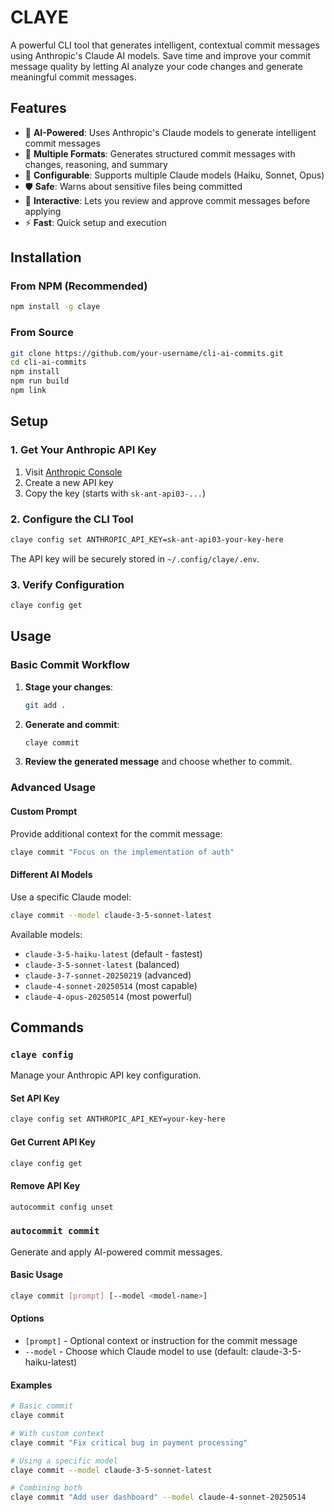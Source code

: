# CLAYE

A powerful CLI tool that generates intelligent, contextual commit messages using Anthropic's Claude AI models. Save time and improve your commit message quality by letting AI analyze your code changes and generate meaningful commit messages.

## Features

- 🤖 **AI-Powered**: Uses Anthropic's Claude models to generate intelligent commit messages
- 📝 **Multiple Formats**: Generates structured commit messages with changes, reasoning, and summary
- 🔧 **Configurable**: Supports multiple Claude models (Haiku, Sonnet, Opus)
- 🛡️ **Safe**: Warns about sensitive files being committed
- 💬 **Interactive**: Lets you review and approve commit messages before applying
- ⚡ **Fast**: Quick setup and execution

## Installation

### From NPM (Recommended)

```bash
npm install -g claye
```

### From Source

```bash
git clone https://github.com/your-username/cli-ai-commits.git
cd cli-ai-commits
npm install
npm run build
npm link
```

## Setup

### 1. Get Your Anthropic API Key

1. Visit [Anthropic Console](https://console.anthropic.com/api-keys)
2. Create a new API key
3. Copy the key (starts with `sk-ant-api03-...`)

### 2. Configure the CLI Tool

```bash
claye config set ANTHROPIC_API_KEY=sk-ant-api03-your-key-here
```

The API key will be securely stored in `~/.config/claye/.env`.

### 3. Verify Configuration

```bash
claye config get
```

## Usage

### Basic Commit Workflow

1. **Stage your changes**:

   ```bash
   git add .
   ```

2. **Generate and commit**:

   ```bash
   claye commit
   ```

3. **Review the generated message** and choose whether to commit.

### Advanced Usage

#### Custom Prompt

Provide additional context for the commit message:

```bash
claye commit "Focus on the implementation of auth"
```

#### Different AI Models

Use a specific Claude model:

```bash
claye commit --model claude-3-5-sonnet-latest
```

Available models:

- `claude-3-5-haiku-latest` (default - fastest)
- `claude-3-5-sonnet-latest` (balanced)
- `claude-3-7-sonnet-20250219` (advanced)
- `claude-4-sonnet-20250514` (most capable)
- `claude-4-opus-20250514` (most powerful)

## Commands

### `claye config`

Manage your Anthropic API key configuration.

#### Set API Key

```bash
claye config set ANTHROPIC_API_KEY=your-key-here
```

#### Get Current API Key

```bash
claye config get
```

#### Remove API Key

```bash
autocommit config unset
```

### `autocommit commit`

Generate and apply AI-powered commit messages.

#### Basic Usage

```bash
claye commit [prompt] [--model <model-name>]
```

#### Options

- `[prompt]` - Optional context or instruction for the commit message
- `--model` - Choose which Claude model to use (default: claude-3-5-haiku-latest)

#### Examples

```bash
# Basic commit
claye commit

# With custom context
claye commit "Fix critical bug in payment processing"

# Using a specific model
claye commit --model claude-3-5-sonnet-latest

# Combining both
claye commit "Add user dashboard" --model claude-4-sonnet-20250514
```
